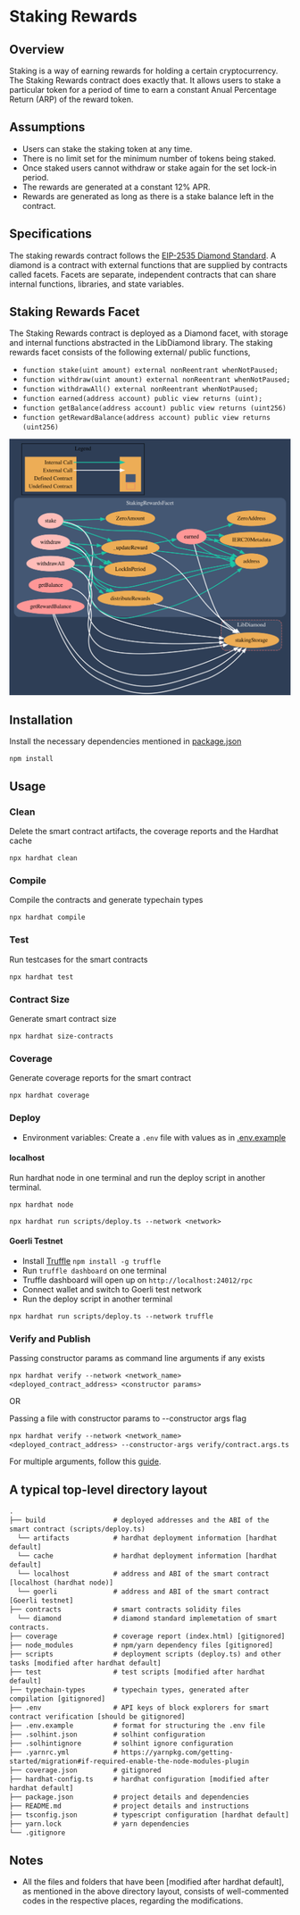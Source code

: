 # Staking Rewards

## Overview

Staking is a way of earning rewards for holding a certain cryptocurrency. The Staking Rewards contract does exactly that. It allows users to stake a particular token for a period of time to earn a constant Anual Percentage Return (ARP) of the reward token.

## Assumptions

- Users can stake the staking token at any time.
- There is no limit set for the minimum number of tokens being staked.
- Once staked users cannot withdraw or stake again for the set lock-in period.
- The rewards are generated at a constant 12% APR.
- Rewards are generated as long as there is a stake balance left in the contract.

## Specifications

The staking rewards contract follows the [EIP-2535 Diamond Standard](https://eips.ethereum.org/EIPS/eip-2535). A diamond is a contract with external functions that are supplied by contracts called facets. Facets are separate, independent contracts that can share internal functions, libraries, and state variables.

## Staking Rewards Facet

The Staking Rewards contract is deployed as a Diamond facet, with storage and internal functions abstracted in the LibDiamond library. The staking rewards facet consists of the following external/ public functions,

- `function stake(uint amount) external nonReentrant whenNotPaused;`
- `function withdraw(uint amount) external nonReentrant whenNotPaused;`
- `function withdrawAll() external nonReentrant whenNotPaused;`
- `function earned(address account) public view returns (uint);`
- `function getBalance(address account) public view returns (uint256)`
- `function getRewardBalance(address account) public view returns (uint256)`


![StakingRewardsFacet Mindmap](./staking-rewards-facet-map.svg "StakingRewardsFacet Mindmap")

## Installation

Install the necessary dependencies mentioned in [package.json](./package.json)

```console
npm install
```

## Usage

### Clean

Delete the smart contract artifacts, the coverage reports and the Hardhat cache

```console
npx hardhat clean
```

### Compile

Compile the contracts and generate typechain types

```console
npx hardhat compile
```

### Test

Run testcases for the smart contracts

```console
npx hardhat test
```

### Contract Size

Generate smart contract size

```console
npx hardhat size-contracts
```

### Coverage

Generate coverage reports for the smart contract

```console
npx hardhat coverage
```

### Deploy

-   Environment variables: Create a `.env` file with values as in [.env.example](./.env.example)

#### localhost

Run hardhat node in one terminal and run the deploy script in another terminal.

```console
npx hardhat node
```

```console
npx hardhat run scripts/deploy.ts --network <network>
```

#### Goerli Testnet

-   Install [Truffle](https://trufflesuite.com/docs/truffle/how-to/use-the-truffle-dashboard/) `npm install -g truffle`
-   Run `truffle dashboard` on one terminal
-   Truffle dashboard will open up on `http://localhost:24012/rpc`
-   Connect wallet and switch to Goerli test network
-   Run the deploy script in another terminal

```console
npx hardhat run scripts/deploy.ts --network truffle
```

### Verify and Publish

Passing constructor params as command line arguments if any exists

```console
npx hardhat verify --network <network_name> <deployed_contract_address> <constructor params>
```

OR

Passing a file with constructor params to --constructor args flag

```console
npx hardhat verify --network <network_name> <deployed_contract_address> --constructor-args verify/contract.args.ts
```

For multiple arguments, follow this [guide](https://hardhat.org/plugins/nomiclabs-hardhat-etherscan.html#multiple-api-keys-and-alternative-block-explorers).

## A typical top-level directory layout

```shell
.
├── build                 # deployed addresses and the ABI of the smart contract (scripts/deploy.ts)
  └── artifacts           # hardhat deployment information [hardhat default]
  └── cache               # hardhat deployment information [hardhat default]
  └── localhost           # address and ABI of the smart contract [localhost (hardhat node)]
  └── goerli              # address and ABI of the smart contract [Goerli testnet]
├── contracts             # smart contracts solidity files
  └── diamond             # diamond standard implemetation of smart contracts.
├── coverage              # coverage report (index.html) [gitignored]
├── node_modules          # npm/yarn dependency files [gitignored]
├── scripts               # deployment scripts (deploy.ts) and other tasks [modified after hardhat default]
├── test                  # test scripts [modified after hardhat default]
├── typechain-types       # typechain types, generated after compilation [gitignored]
├── .env                  # API keys of block explorers for smart contract verification [should be gitignored]
├── .env.example          # format for structuring the .env file
├── .solhint.json         # solhint configuration
├── .solhintignore        # solhint ignore configuration
├── .yarnrc.yml           # https://yarnpkg.com/getting-started/migration#if-required-enable-the-node-modules-plugin
├── coverage.json         # gitignored
├── hardhat-config.ts     # hardhat configuration [modified after hardhat default]
├── package.json          # project details and dependencies
├── README.md             # project details and instructions
├── tsconfig.json         # typescript configuration [hardhat default]
├── yarn.lock             # yarn dependencies
└── .gitignore
```

## Notes

- All the files and folders that have been [modified after hardhat default], as mentioned in the above directory layout, consists of well-commented codes in the respective places, regarding the modifications.
<!-- 
## Reports

Checkout [Reports.md](./Reports.md)
 -->
